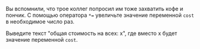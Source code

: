 Вы вспомнили, что трое коллег попросил им тоже захватить кофе и пончик. С помощью оператора ```*=``` увеличьте значение переменной ```cost``` в необходимое число раз.

Выведите текст "общая стоимость на всех: х", где вместо x будет значение переменной ```cost```.
